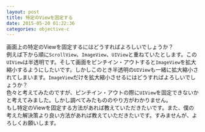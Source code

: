 ```yaml
---
layout: post
title: 特定のViewを固定する
date: 2015-05-20 01:22:36
categories: objective-c
---
```

<!-- {% raw %} -->
<p>画面上の特定のViewを固定するにはどうすればよろしいでしょうか？<br>
例えば下から順に<code>ScrollView</code>、<code>ImageView</code>、<code>UIView</code>と重ねていたとします。この<code>UIView</code>は半透明です。そして画面をピンチイン・アウトすると<code>ImageView</code>を拡大縮小するようにしたいです。しかしこのとき半透明の<code>UIView</code>も一緒に拡大縮小されてしまいます。<code>ImageView</code>だけを拡大縮小させるにはどうすればよろしいでしょうか？<br>
色々と考えてみたのですが、ピンチイン・アウトの際に<code>UIView</code>を固定できないかと考えてみました。しかし調べてみたもののやり方がわかりません。<br>
もし特定のViewを固定する方法があれば教えていただきたいです。また、僕の考えた解決策より良い方法があれば教えていただきたいです。すみませんが、よろしくお願いします。</p>
<!-- {% endraw %} -->

